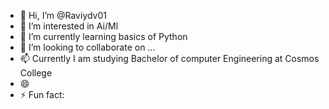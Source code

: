 - 👋 Hi, I’m @Raviydv01
- 👀 I’m interested in Ai/Ml
- 🌱 I’m currently learning basics of Python
- 💞️ I’m looking to collaborate on ...
- 📫 Currently I am studying Bachelor of computer Engineering at Cosmos College
- 😄 
- ⚡ Fun fact:

<!---
Raviydv01/Raviydv01 is a ✨ special ✨ repository because its `README.md` (this file) appears on your GitHub profile.
You can click the Preview link to take a look at your changes.
--->
